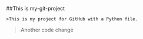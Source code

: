 ##This is my-git-project
```
>This is my project for GitHub with a Python file.
```

>Another code change
